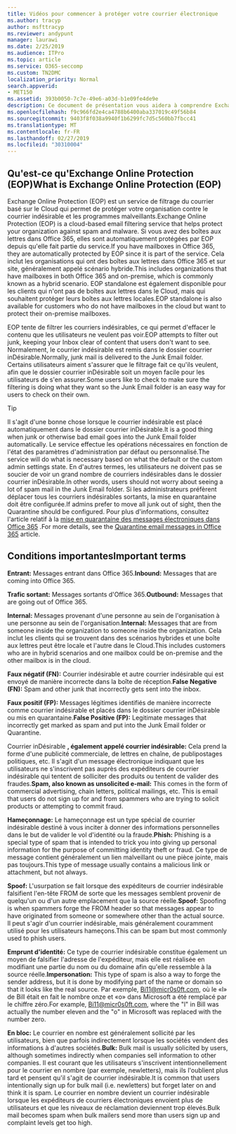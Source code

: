 ```yaml
---
title: Vidéos pour commencer à protéger votre courrier électronique
ms.author: tracyp
author: msfttracyp
ms.reviewer: andypunt
manager: laurawi
ms.date: 2/25/2019
ms.audience: ITPro
ms.topic: article
ms.service: O365-seccomp
ms.custom: TN2DMC
localization_priority: Normal
search.appverid:
- MET150
ms.assetid: 393b0050-7c7e-49e6-a03d-b1e09fe4de9e
description: Ce document de présentation vous aidera à comprendre Exchange Online Protection (EOP) et quelques termes importants. Ceci s'applique aux clients Office 365 qui protègent les boîtes aux lettres Exchange Online hébergées dans le Cloud et les clients autonomes EOP qui protègent les boîtes aux lettres locales telles qu'Exchange Server 2016.
ms.openlocfilehash: f9c966fd2e4ca4788b6400aba337019c49f56b84
ms.sourcegitcommit: 9403f8f038a9940f1b6299fc7d5c560bb7fbcc41
ms.translationtype: MT
ms.contentlocale: fr-FR
ms.lasthandoff: 02/27/2019
ms.locfileid: "30310004"
---
```

## <a name="what-is-exchange-online-protection-eop"></a><span data-ttu-id="b20e2-104">Qu'est-ce qu'Exchange Online Protection (EOP)</span><span class="sxs-lookup"><span data-stu-id="b20e2-104">What is Exchange Online Protection (EOP)</span></span>

<span data-ttu-id="b20e2-105">Exchange Online Protection (EOP) est un service de filtrage du courrier basé sur le Cloud qui permet de protéger votre organisation contre le courrier indésirable et les programmes malveillants.</span><span class="sxs-lookup"><span data-stu-id="b20e2-105">Exchange Online Protection (EOP) is a cloud-based email filtering service that helps protect your organization against spam and malware.</span></span> <span data-ttu-id="b20e2-106">Si vous avez des boîtes aux lettres dans Office 365, elles sont automatiquement protégées par EOP depuis qu'elle fait partie du service.</span><span class="sxs-lookup"><span data-stu-id="b20e2-106">If you have mailboxes in Office 365, they are automatically protected by EOP since it is part of the service.</span></span> <span data-ttu-id="b20e2-107">Cela inclut les organisations qui ont des boîtes aux lettres dans Office 365 et sur site, généralement appelé scénario hybride.</span><span class="sxs-lookup"><span data-stu-id="b20e2-107">This includes organizations that have mailboxes in both Office 365 and on-premise, which is commonly known as a hybrid scenario.</span></span> <span data-ttu-id="b20e2-108">EOP standalone est également disponible pour les clients qui n'ont pas de boîtes aux lettres dans le Cloud, mais qui souhaitent protéger leurs boîtes aux lettres locales.</span><span class="sxs-lookup"><span data-stu-id="b20e2-108">EOP standalone is also available for customers who do not have mailboxes in the cloud but want to protect their on-premise mailboxes.</span></span> 

<span data-ttu-id="b20e2-109">EOP tente de filtrer les courriers indésirables, ce qui permet d'effacer le contenu que les utilisateurs ne veulent pas voir.</span><span class="sxs-lookup"><span data-stu-id="b20e2-109">EOP attempts to filter out junk, keeping your Inbox clear of content that users don't want to see.</span></span> <span data-ttu-id="b20e2-110">Normalement, le courrier indésirable est remis dans le dossier courrier inDésirable.</span><span class="sxs-lookup"><span data-stu-id="b20e2-110">Normally, junk mail is delivered to the Junk Email folder.</span></span> <span data-ttu-id="b20e2-111">Certains utilisateurs aiment s'assurer que le filtrage fait ce qu'ils veulent, afin que le dossier courrier inDésirable soit un moyen facile pour les utilisateurs de s'en assurer.</span><span class="sxs-lookup"><span data-stu-id="b20e2-111">Some users like to check to make sure the filtering is doing what they want so the Junk Email folder is an easy way for users to check on their own.</span></span>  

> [!TIP]
> <span data-ttu-id="b20e2-112">Il s'agit d'une bonne chose lorsque le courrier indésirable est placé automatiquement dans le dossier courrier inDésirable.</span><span class="sxs-lookup"><span data-stu-id="b20e2-112">It is a good thing when junk or otherwise bad email goes into the Junk Email folder automatically.</span></span> <span data-ttu-id="b20e2-113">Le service effectue les opérations nécessaires en fonction de l'état des paramètres d'administration par défaut ou personnalisé.</span><span class="sxs-lookup"><span data-stu-id="b20e2-113">The service will do what is necessary based on what the default or the custom admin settings state.</span></span> <span data-ttu-id="b20e2-114">En d'autres termes, les utilisateurs ne doivent pas se soucier de voir un grand nombre de courriers indésirables dans le dossier courrier inDésirable.</span><span class="sxs-lookup"><span data-stu-id="b20e2-114">In other words, users should not worry about seeing a lot of spam mail in the Junk Email folder.</span></span> <span data-ttu-id="b20e2-115">Si les administrateurs préfèrent déplacer tous les courriers indésirables sortants, la mise en quarantaine doit être configurée.</span><span class="sxs-lookup"><span data-stu-id="b20e2-115">If admins prefer to move all junk out of sight, then the Quarantine should be configured.</span></span> <span data-ttu-id="b20e2-116">Pour plus d'informations, consultez l'article relatif à la [mise en quarantaine des messages électroniques dans Office 365](quarantine-email-messages.md) .</span><span class="sxs-lookup"><span data-stu-id="b20e2-116">For more details, see the [Quarantine email messages in Office 365](quarantine-email-messages.md) article.</span></span>

## <a name="important-terms"></a><span data-ttu-id="b20e2-117">Conditions importantes</span><span class="sxs-lookup"><span data-stu-id="b20e2-117">Important terms</span></span>

<span data-ttu-id="b20e2-118">**Entrant:** Messages entrant dans Office 365.</span><span class="sxs-lookup"><span data-stu-id="b20e2-118">**Inbound:** Messages that are coming into Office 365.</span></span>

<span data-ttu-id="b20e2-119">**Trafic sortant:** Messages sortants d'Office 365.</span><span class="sxs-lookup"><span data-stu-id="b20e2-119">**Outbound:** Messages that are going out of Office 365.</span></span>

<span data-ttu-id="b20e2-120">**Internal:** Messages provenant d'une personne au sein de l'organisation à une personne au sein de l'organisation.</span><span class="sxs-lookup"><span data-stu-id="b20e2-120">**Internal:** Messages that are from someone inside the organization to someone inside the organization.</span></span> <span data-ttu-id="b20e2-121">Cela inclut les clients qui se trouvent dans des scénarios hybrides et une boîte aux lettres peut être locale et l'autre dans le Cloud.</span><span class="sxs-lookup"><span data-stu-id="b20e2-121">This includes customers who are in hybrid scenarios and one mailbox could be on-premise and the other mailbox is in the cloud.</span></span>

<span data-ttu-id="b20e2-122">**Faux négatif (FN):** Courrier indésirable et autre courrier indésirable qui est envoyé de manière incorrecte dans la boîte de réception.</span><span class="sxs-lookup"><span data-stu-id="b20e2-122">**False Negative (FN):** Spam and other junk that incorrectly gets sent into the inbox.</span></span>

<span data-ttu-id="b20e2-123">**Faux positif (FP):** Messages légitimes identifiés de manière incorrecte comme courrier indésirable et placés dans le dossier courrier inDésirable ou mis en quarantaine.</span><span class="sxs-lookup"><span data-stu-id="b20e2-123">**False Positive (FP):** Legitimate messages that incorrectly get marked as spam and put into the Junk Email folder or Quarantine.</span></span>

<span data-ttu-id="b20e2-124">Courrier inDésirable **, également appelé courrier indésirable:** Cela prend la forme d'une publicité commerciale, de lettres en chaîne, de publipostages politiques, etc. Il s'agit d'un message électronique indiquant que les utilisateurs ne s'inscrivent pas auprès des expéditeurs de courrier indésirable qui tentent de solliciter des produits ou tentent de valider des fraudes.</span><span class="sxs-lookup"><span data-stu-id="b20e2-124">**Spam, also known as unsolicited e-mail:** This comes in the form of commercial advertising, chain letters, political mailings, etc. This is email that users do not sign up for and from spammers who are trying to solicit products or attempting to commit fraud.</span></span>

<span data-ttu-id="b20e2-125">**Hameçonnage:** Le hameçonnage est un type spécial de courrier indésirable destiné à vous inciter à donner des informations personnelles dans le but de valider le vol d'identité ou la fraude.</span><span class="sxs-lookup"><span data-stu-id="b20e2-125">**Phish:** Phishing is a special type of spam that is intended to trick you into giving up personal information for the purpose of committing identity theft or fraud.</span></span> <span data-ttu-id="b20e2-126">Ce type de message contient généralement un lien malveillant ou une pièce jointe, mais pas toujours.</span><span class="sxs-lookup"><span data-stu-id="b20e2-126">This type of message usually contains a malicious link or attachment, but not always.</span></span>

<span data-ttu-id="b20e2-127">**Spoof:** L'usurpation se fait lorsque des expéditeurs de courrier indésirable falsifient l'en-tête FROM de sorte que les messages semblent provenir de quelqu'un ou d'un autre emplacement que la source réelle.</span><span class="sxs-lookup"><span data-stu-id="b20e2-127">**Spoof:** Spoofing is when spammers forge the FROM header so that messages appear to have originated from someone or somewhere other than the actual source.</span></span> <span data-ttu-id="b20e2-128">Il peut s'agir d'un courrier indésirable, mais généralement couramment utilisé pour les utilisateurs hameçons.</span><span class="sxs-lookup"><span data-stu-id="b20e2-128">This can be spam but most commonly used to phish users.</span></span>

<span data-ttu-id="b20e2-129">**Emprunt d'identité:** Ce type de courrier indésirable constitue également un moyen de falsifier l'adresse de l'expéditeur, mais elle est réalisée en modifiant une partie du nom ou du domaine afin qu'elle ressemble à la source réelle.</span><span class="sxs-lookup"><span data-stu-id="b20e2-129">**Impersonation:** This type of spam is also a way to forge the sender address, but it is done by modifying part of the name or domain so that it looks like the real source.</span></span> <span data-ttu-id="b20e2-130">Par exemple, Bi11@micr0s0ft.com, où le «l» de Bill était en fait le nombre onze et «o» dans Microsoft a été remplacé par le chiffre zéro.</span><span class="sxs-lookup"><span data-stu-id="b20e2-130">For example, Bi11@micr0s0ft.com, where the "l" in Bill was actually the number eleven and the "o" in Microsoft was replaced with the number zero.</span></span>

<span data-ttu-id="b20e2-131">**En bloc:** Le courrier en nombre est généralement sollicité par les utilisateurs, bien que parfois indirectement lorsque les sociétés vendent des informations à d'autres sociétés.</span><span class="sxs-lookup"><span data-stu-id="b20e2-131">**Bulk:** Bulk mail is usually solicited by users, although sometimes indirectly when companies sell information to other companies.</span></span> <span data-ttu-id="b20e2-132">Il est courant que les utilisateurs s'inscrivent intentionnellement pour le courrier en nombre (par exemple, newletters), mais ils l'oublient plus tard et pensent qu'il s'agit de courrier indésirable.</span><span class="sxs-lookup"><span data-stu-id="b20e2-132">It is common that users intentionally sign up for bulk mail (i.e. newletters) but forget later on and think it is spam.</span></span> <span data-ttu-id="b20e2-133">Le courrier en nombre devient un courrier indésirable lorsque les expéditeurs de courriers électroniques envoient plus de utilisateurs et que les niveaux de réclamation deviennent trop élevés.</span><span class="sxs-lookup"><span data-stu-id="b20e2-133">Bulk mail becomes spam when bulk mailers send more than users sign up and complaint levels get too high.</span></span>
